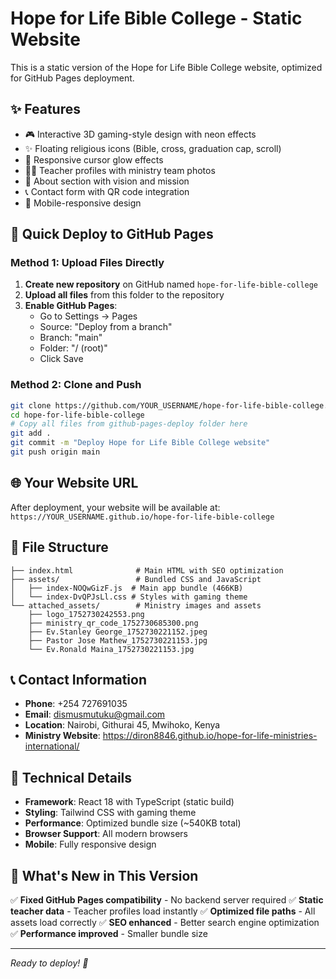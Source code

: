 # Hope for Life Bible College - Static Website

This is a static version of the Hope for Life Bible College website, optimized for GitHub Pages deployment.

## ✨ Features

- 🎮 Interactive 3D gaming-style design with neon effects
- ✨ Floating religious icons (Bible, cross, graduation cap, scroll)
- 🎯 Responsive cursor glow effects
- 👨‍🏫 Teacher profiles with ministry team photos
- 📖 About section with vision and mission
- 📞 Contact form with QR code integration
- 📱 Mobile-responsive design

## 🚀 Quick Deploy to GitHub Pages

### Method 1: Upload Files Directly

1. **Create new repository** on GitHub named `hope-for-life-bible-college`
2. **Upload all files** from this folder to the repository
3. **Enable GitHub Pages**:
   - Go to Settings → Pages
   - Source: "Deploy from a branch"
   - Branch: "main"
   - Folder: "/ (root)"
   - Click Save

### Method 2: Clone and Push

```bash
git clone https://github.com/YOUR_USERNAME/hope-for-life-bible-college.git
cd hope-for-life-bible-college
# Copy all files from github-pages-deploy folder here
git add .
git commit -m "Deploy Hope for Life Bible College website"
git push origin main
```

## 🌐 Your Website URL

After deployment, your website will be available at:
`https://YOUR_USERNAME.github.io/hope-for-life-bible-college`

## 📁 File Structure

```
├── index.html              # Main HTML with SEO optimization
├── assets/                 # Bundled CSS and JavaScript
│   ├── index-NOQwGizF.js  # Main app bundle (466KB)
│   └── index-DvQPJsLl.css # Styles with gaming theme
└── attached_assets/        # Ministry images and assets
    ├── logo_1752730242553.png
    ├── ministry_qr_code_1752730685300.png
    ├── Ev.Stanley George_1752730221152.jpeg
    ├── Pastor Jose Mathew_1752730221153.jpg
    └── Ev.Ronald Maina_1752730221153.jpg
```

## 📞 Contact Information

- **Phone**: +254 727691035
- **Email**: dismusmutuku@gmail.com
- **Location**: Nairobi, Githurai 45, Mwihoko, Kenya
- **Ministry Website**: https://diron8846.github.io/hope-for-life-ministries-international/

## 🔧 Technical Details

- **Framework**: React 18 with TypeScript (static build)
- **Styling**: Tailwind CSS with gaming theme
- **Performance**: Optimized bundle size (~540KB total)
- **Browser Support**: All modern browsers
- **Mobile**: Fully responsive design

## 🎯 What's New in This Version

✅ **Fixed GitHub Pages compatibility** - No backend server required
✅ **Static teacher data** - Teacher profiles load instantly
✅ **Optimized file paths** - All assets load correctly
✅ **SEO enhanced** - Better search engine optimization
✅ **Performance improved** - Smaller bundle size

---

*Ready to deploy! 🚀*